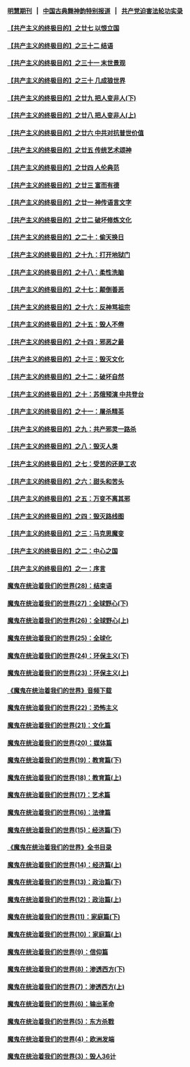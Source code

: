 #### [明慧期刊](https://github.com/gfw-breaker/mh-qikan) &nbsp;&nbsp;|&nbsp;&nbsp; [中国古典舞神韵特别报道](https://github.com/gfw-breaker/mh-news/blob/master/shenyun.md?t=07111336) &nbsp;&nbsp;|&nbsp;&nbsp; [共产党迫害法轮功实录](https://github.com/gfw-breaker/mh-news/blob/master/README.md?t=07111336)  

#### [【共产主义的终极目的】之廿七 以恨立国](../pages/nsc422/n11336944.md?t=07111336) 

#### [【共产主义的终极目的】之三十二 结语](../pages/nsc422/n11360535.md?t=07111336) 

#### [【共产主义的终极目的】之三十一 末世景观](../pages/nsc422/n11351129.md?t=07111336) 

#### [【共产主义的终极目的】之三十 几成狼世界](../pages/nsc422/n11348280.md?t=07111336) 

#### [【共产主义的终极目的】之廿九 把人变非人(下)](../pages/nsc422/n11344140.md?t=07111336) 

#### [【共产主义的终极目的】之廿八 把人变非人(上)](../pages/nsc422/n11340492.md?t=07111336) 

#### [【共产主义的终极目的】之廿六 中共对抗普世价值](../pages/nsc422/n11324785.md?t=07111336) 

#### [【共产主义的终极目的】之廿五 传统艺术颂神](../pages/nsc422/n11296396.md?t=07111336) 

#### [【共产主义的终极目的】之廿四 人伦典范](../pages/nsc422/n11296397.md?t=07111336) 

#### [【共产主义的终极目的】之廿三 富而有德](../pages/nsc422/n11283598.md?t=07111336) 

#### [【共产主义的终极目的】之廿一 神传语言文字](../pages/nsc422/n11263265.md?t=07111336) 

#### [【共产主义的终极目的】之廿二 破坏修炼文化](../pages/nsc422/n11245728.md?t=07111336) 

#### [【共产主义的终极目的】之二十：偷天换日](../pages/nsc422/n11238846.md?t=07111336) 

#### [【共产主义的终极目的】之十九：打开地狱门](../pages/nsc422/n11206376.md?t=07111336) 

#### [【共产主义的终极目的】之十八：柔性洗脑](../pages/nsc422/n11199994.md?t=07111336) 

#### [【共产主义的终极目的】之十七：颠倒善恶](../pages/nsc422/n11179782.md?t=07111336) 

#### [【共产主义的终极目的】之十六：反神骂祖宗](../pages/nsc422/n11166798.md?t=07111336) 

#### [【共产主义的终极目的】之十五：毁人不倦](../pages/nsc422/n11166792.md?t=07111336) 

#### [【共产主义的终极目的】之十四：邪恶之最](../pages/nsc422/n11150249.md?t=07111336) 

#### [【共产主义的终极目的】之十三：毁灭文化](../pages/nsc422/n11135227.md?t=07111336) 

#### [【共产主义的终极目的】之十二：破坏自然](../pages/nsc422/n11135214.md?t=07111336) 

#### [【共产主义的终极目的】之十：苏俄预演 中共登台](../pages/nsc422/n11118424.md?t=07111336) 

#### [【共产主义的终极目的】之十一：屠杀精英](../pages/nsc422/n11118442.md?t=07111336) 

#### [【共产主义的终极目的】之九：共产邪灵一路杀](../pages/nsc422/n11114139.md?t=07111336) 

#### [【共产主义的终极目的】之八：毁灭人类](../pages/nsc422/n11108503.md?t=07111336) 

#### [【共产主义的终极目的】之七：受苦的还是工农](../pages/nsc422/n11101809.md?t=07111336) 

#### [【共产主义的终极目的】之六：甜头和苦头](../pages/nsc422/n11096971.md?t=07111336) 

#### [【共产主义的终极目的】之五：万变不离其邪](../pages/nsc422/n11091285.md?t=07111336) 

#### [【共产主义的终极目的】之四：毁灭路线图](../pages/nsc422/n11086284.md?t=07111336) 

#### [【共产主义的终极目的】之三：马克思魔变](../pages/nsc422/n11061941.md?t=07111336) 

#### [【共产主义的终极目的】之二：中心之国](../pages/nsc422/n11047728.md?t=07111336) 

#### [【共产主义的终极目的】之一：序言](../pages/nsc422/n11086077.md?t=07111336) 

#### [魔鬼在统治着我们的世界(28)：结束语](../pages/nsc422/n10936246.md?t=07111336) 

#### [魔鬼在统治着我们的世界(27)：全球野心(下)](../pages/nsc422/n10928319.md?t=07111336) 

#### [魔鬼在统治着我们的世界(26)：全球野心(上)](../pages/nsc422/n10900318.md?t=07111336) 

#### [魔鬼在统治着我们的世界(25)：全球化](../pages/nsc422/n10788205.md?t=07111336) 

#### [魔鬼在统治着我们的世界(24)：环保主义(下)](../pages/nsc422/n10695307.md?t=07111336) 

#### [魔鬼在统治着我们的世界(23)：环保主义(上)](../pages/nsc422/n10688613.md?t=07111336) 

#### [《魔鬼在统治着我们的世界》音频下载](../pages/nsc422/n10635553.md?t=07111336) 

#### [魔鬼在统治着我们的世界(22)：恐怖主义](../pages/nsc422/n10614727.md?t=07111336) 

#### [魔鬼在统治着我们的世界(21)：文化篇](../pages/nsc422/n10597706.md?t=07111336) 

#### [魔鬼在统治着我们的世界(20)：媒体篇](../pages/nsc422/n10586579.md?t=07111336) 

#### [魔鬼在统治着我们的世界(19)：教育篇(下)](../pages/nsc422/n10564808.md?t=07111336) 

#### [魔鬼在统治着我们的世界(18)：教育篇(上)](../pages/nsc422/n10526970.md?t=07111336) 

#### [魔鬼在统治着我们的世界(17)：艺术篇](../pages/nsc422/n10499093.md?t=07111336) 

#### [魔鬼在统治着我们的世界(16)：法律篇](../pages/nsc422/n10485969.md?t=07111336) 

#### [魔鬼在统治着我们的世界(15)：经济篇(下)](../pages/nsc422/n10469975.md?t=07111336) 

#### [《魔鬼在统治着我们的世界》全书目录](../pages/nsc422/n10464261.md?t=07111336) 

#### [魔鬼在统治着我们的世界(14)：经济篇(上)](../pages/nsc422/n10457370.md?t=07111336) 

#### [魔鬼在统治着我们的世界(13)：政治篇(下)](../pages/nsc422/n10448270.md?t=07111336) 

#### [魔鬼在统治着我们的世界(12)：政治篇(上)](../pages/nsc422/n10444576.md?t=07111336) 

#### [魔鬼在统治着我们的世界(11)：家庭篇(下)](../pages/nsc422/n10440961.md?t=07111336) 

#### [魔鬼在统治着我们的世界(10)：家庭篇(上)](../pages/nsc422/n10435448.md?t=07111336) 

#### [魔鬼在统治着我们的世界(9)：信仰篇](../pages/nsc422/n10432159.md?t=07111336) 

#### [魔鬼在统治着我们的世界(8)：渗透西方(下)](../pages/nsc422/n10429603.md?t=07111336) 

#### [魔鬼在统治着我们的世界(7)：渗透西方(上)](../pages/nsc422/n10426013.md?t=07111336) 

#### [魔鬼在统治着我们的世界(6)：输出革命](../pages/nsc422/n10421536.md?t=07111336) 

#### [魔鬼在统治着我们的世界(5)：东方杀戮](../pages/nsc422/n10417707.md?t=07111336) 

#### [魔鬼在统治着我们的世界(4)：欧洲发端](../pages/nsc422/n10414890.md?t=07111336) 

#### [魔鬼在统治着我们的世界(3)：毁人36计](../pages/nsc422/n10411583.md?t=07111336) 


